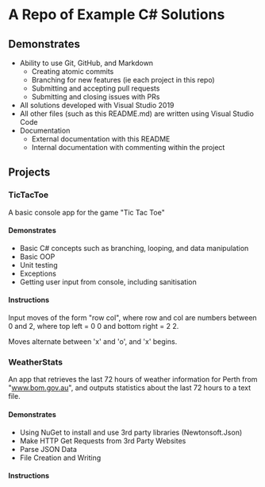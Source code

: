# A Repo of Example C# Solutions

## Demonstrates

- Ability to use Git, GitHub, and Markdown
    - Creating atomic commits
    - Branching for new features (ie each project in this repo)
    - Submitting and accepting pull requests
    - Submitting and closing issues with PRs
- All solutions developed with Visual Studio 2019
- All other files (such as this README.md) are written using Visual Studio Code
- Documentation
    - External documentation with this README
    - Internal documentation with commenting within the project

## Projects

### TicTacToe

A basic console app for the game "Tic Tac Toe"

#### Demonstrates

- Basic C# concepts such as branching, looping, and data manipulation
- Basic OOP
- Unit testing
- Exceptions
- Getting user input from console, including sanitisation

#### Instructions

Input moves of the form "row col", where row and col are numbers between 0 and 2, where top left = 0 0 and bottom right = 2 2.

Moves alternate between 'x' and 'o', and 'x' begins.

### WeatherStats

An app that retrieves the last 72 hours of weather information for Perth from "www.bom.gov.au", and outputs statistics about the last 72 hours to a text file.

#### Demonstrates

- Using NuGet to install and use 3rd party libraries (Newtonsoft.Json)
- Make HTTP Get Requests from 3rd Party Websites
- Parse JSON Data
- File Creation and Writing

#### Instructions

